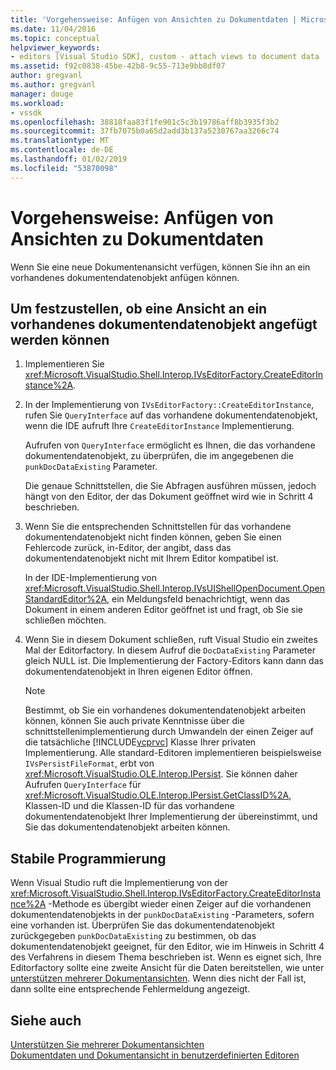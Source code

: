 ```yaml
---
title: 'Vorgehensweise: Anfügen von Ansichten zu Dokumentdaten | Microsoft-Dokumentation'
ms.date: 11/04/2016
ms.topic: conceptual
helpviewer_keywords:
- editors [Visual Studio SDK], custom - attach views to document data
ms.assetid: f92c0838-45be-42b8-9c55-713e9bb8df07
author: gregvanl
ms.author: gregvanl
manager: douge
ms.workload:
- vssdk
ms.openlocfilehash: 38818faa83f1fe901c5c3b19786aff8b3935f3b2
ms.sourcegitcommit: 37fb7075b0a65d2add3b137a5230767aa3266c74
ms.translationtype: MT
ms.contentlocale: de-DE
ms.lasthandoff: 01/02/2019
ms.locfileid: "53870098"
---
```

# <a name="how-to-attach-views-to-document-data"></a>Vorgehensweise: Anfügen von Ansichten zu Dokumentdaten
Wenn Sie eine neue Dokumentenansicht verfügen, können Sie ihn an ein vorhandenes dokumentendatenobjekt anfügen können.  
  
## <a name="to-determine-if-you-can-attach-a-view-to-an-existing-document-data-object"></a>Um festzustellen, ob eine Ansicht an ein vorhandenes dokumentendatenobjekt angefügt werden können  
  
1. Implementieren Sie <xref:Microsoft.VisualStudio.Shell.Interop.IVsEditorFactory.CreateEditorInstance%2A>.  
  
2. In der Implementierung von `IVsEditorFactory::CreateEditorInstance`, rufen Sie `QueryInterface` auf das vorhandene dokumentendatenobjekt, wenn die IDE aufruft Ihre `CreateEditorInstance` Implementierung.  
  
    Aufrufen von `QueryInterface` ermöglicht es Ihnen, die das vorhandene dokumentendatenobjekt, zu überprüfen, die im angegebenen die `punkDocDataExisting` Parameter.  
  
    Die genaue Schnittstellen, die Sie Abfragen ausführen müssen, jedoch hängt von den Editor, der das Dokument geöffnet wird wie in Schritt 4 beschrieben.  
  
3. Wenn Sie die entsprechenden Schnittstellen für das vorhandene dokumentendatenobjekt nicht finden können, geben Sie einen Fehlercode zurück, in-Editor, der angibt, dass das dokumentendatenobjekt nicht mit Ihrem Editor kompatibel ist.  
  
    In der IDE-Implementierung von <xref:Microsoft.VisualStudio.Shell.Interop.IVsUIShellOpenDocument.OpenStandardEditor%2A>, ein Meldungsfeld benachrichtigt, wenn das Dokument in einem anderen Editor geöffnet ist und fragt, ob Sie sie schließen möchten.  
  
4. Wenn Sie in diesem Dokument schließen, ruft Visual Studio ein zweites Mal der Editorfactory. In diesem Aufruf die `DocDataExisting` Parameter gleich NULL ist. Die Implementierung der Factory-Editors kann dann das dokumentendatenobjekt in Ihren eigenen Editor öffnen.  
  
   > [!NOTE]
   >  Bestimmt, ob Sie ein vorhandenes dokumentendatenobjekt arbeiten können, können Sie auch private Kenntnisse über die schnittstellenimplementierung durch Umwandeln der einen Zeiger auf die tatsächliche [!INCLUDE[vcprvc](../code-quality/includes/vcprvc_md.md)] Klasse Ihrer privaten Implementierung. Alle standard-Editoren implementieren beispielsweise `IVsPersistFileFormat`, erbt von <xref:Microsoft.VisualStudio.OLE.Interop.IPersist>. Sie können daher Aufrufen `QueryInterface` für <xref:Microsoft.VisualStudio.OLE.Interop.IPersist.GetClassID%2A>, Klassen-ID und die Klassen-ID für das vorhandene dokumentendatenobjekt Ihrer Implementierung der übereinstimmt, und Sie das dokumentendatenobjekt arbeiten können.  
  
## <a name="robust-programming"></a>Stabile Programmierung  
 Wenn Visual Studio ruft die Implementierung von der <xref:Microsoft.VisualStudio.Shell.Interop.IVsEditorFactory.CreateEditorInstance%2A> -Methode es übergibt wieder einen Zeiger auf die vorhandenen dokumentendatenobjekts in der `punkDocDataExisting` -Parameters, sofern eine vorhanden ist. Überprüfen Sie das dokumentendatenobjekt zurückgegeben `punkDocDataExisting` zu bestimmen, ob das dokumentendatenobjekt geeignet, für den Editor, wie im Hinweis in Schritt 4 des Verfahrens in diesem Thema beschrieben ist. Wenn es eignet sich, Ihre Editorfactory sollte eine zweite Ansicht für die Daten bereitstellen, wie unter [unterstützen mehrerer Dokumentansichten](../extensibility/supporting-multiple-document-views.md). Wenn dies nicht der Fall ist, dann sollte eine entsprechende Fehlermeldung angezeigt.  
  
## <a name="see-also"></a>Siehe auch  
 [Unterstützen Sie mehrerer Dokumentansichten](../extensibility/supporting-multiple-document-views.md)   
 [Dokumentdaten und Dokumentansicht in benutzerdefinierten Editoren](../extensibility/document-data-and-document-view-in-custom-editors.md)